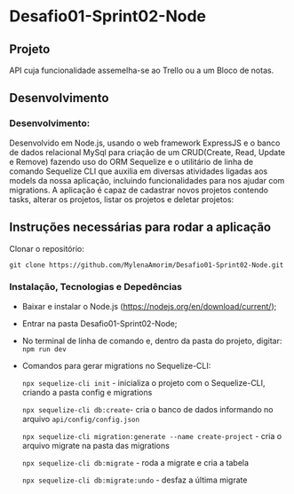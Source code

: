 # Desafio01-Sprint02-Node

## Projeto

API cuja funcionalidade assemelha-se ao Trello ou a um Bloco de notas.

## Desenvolvimento

### Desenvolvimento:
   Desenvolvido em Node.js, usando o web framework ExpressJS e o banco de dados relacional MySql para criação de um CRUD(Create, Read, Update e Remove) fazendo uso do ORM Sequelize e o utilitário 
   de linha de comando Sequelize CLI que auxilia em diversas atividades ligadas aos models da nossa aplicação, incluindo funcionalidades para nos ajudar com migrations. 
   A aplicação é capaz de cadastrar novos projetos contendo tasks, alterar os projetos, listar os projetos e deletar projetos:
  
## Instruções necessárias para rodar a aplicação

Clonar o repositório:
```
git clone https://github.com/MylenaAmorim/Desafio01-Sprint02-Node.git
```
### Instalação, Tecnologias e Depedências
 - Baixar e instalar o Node.js (https://nodejs.org/en/download/current/);
 - Entrar na pasta Desafio01-Sprint02-Node;
 - No terminal de linha de comando e, dentro da pasta do projeto, digitar:
 ```npm run dev```

 - Comandos para gerar migrations no Sequelize-CLI:
 
   ```npx sequelize-cli init``` - inicializa o projeto com o Sequelize-CLI, criando a pasta config e migrations
   
   ```npx sequelize-cli db:create```- cria o banco de dados informando no arquivo ```api/config/config.json```

   ```npx sequelize-cli migration:generate --name create-project``` - cria o arquivo migrate na pasta das migrations

   ```npx sequelize-cli db:migrate``` - roda a migrate e cria a tabela

   ```npx sequelize-cli db:migrate:undo``` - desfaz a última migrate

